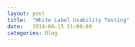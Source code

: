 ```yaml
---
layout: post
title:  "White Label Usability Testing"
date:   2014-06-15 21:00:00
categories: Blog
---
```



